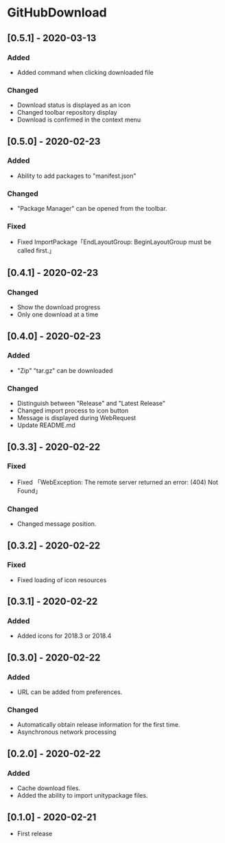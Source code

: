 # GitHubDownload

## [0.5.1] - 2020-03-13

### Added
- Added command when clicking downloaded file

### Changed
- Download status is displayed as an icon
- Changed toolbar repository display
- Download is confirmed in the context menu

## [0.5.0] - 2020-02-23

### Added
- Ability to add packages to "manifest.json"

### Changed
- "Package Manager" can be opened from the toolbar.

### Fixed
- Fixed ImportPackage「EndLayoutGroup: BeginLayoutGroup must be called first.」

## [0.4.1] - 2020-02-23

### Changed
- Show the download progress
- Only one download at a time

## [0.4.0] - 2020-02-23

### Added
- "Zip" "tar.gz" can be downloaded

### Changed
- Distinguish between "Release" and "Latest Release"
- Changed import process to icon button
- Message is displayed during WebRequest
- Update README.md

## [0.3.3] - 2020-02-22

### Fixed
- Fixed 「WebException: The remote server returned an error: (404) Not Found」

### Changed
- Changed message position.

## [0.3.2] - 2020-02-22

### Fixed
- Fixed loading of icon resources

## [0.3.1] - 2020-02-22

### Added
- Added icons for 2018.3 or 2018.4

## [0.3.0] - 2020-02-22

### Added
- URL can be added from preferences.

### Changed
- Automatically obtain release information for the first time.
- Asynchronous network processing

## [0.2.0] - 2020-02-22

### Added
- Cache download files.
- Added the ability to import unitypackage files.

## [0.1.0] - 2020-02-21
- First release